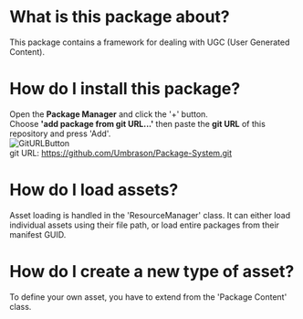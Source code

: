 # What is this package about?
This package contains a framework for dealing with UGC (User Generated Content).

# How do I install this package?

Open the **Package Manager** and click the '+' button.\
Choose **'add package from git URL...'** then paste the **git URL** of this repository and press 'Add'.\
![GitURLButton](https://user-images.githubusercontent.com/45980080/114253417-6f8e0300-99aa-11eb-8744-beaf33319d0c.PNG) \
git URL: https://github.com/Umbrason/Package-System.git

# How do I load assets?
Asset loading is handled in the 'ResourceManager' class. It can either load individual assets using their file path, or load entire packages from their manifest GUID.

# How do I create a new type of asset?
To define your own asset, you have to extend from the 'Package Content' class.

